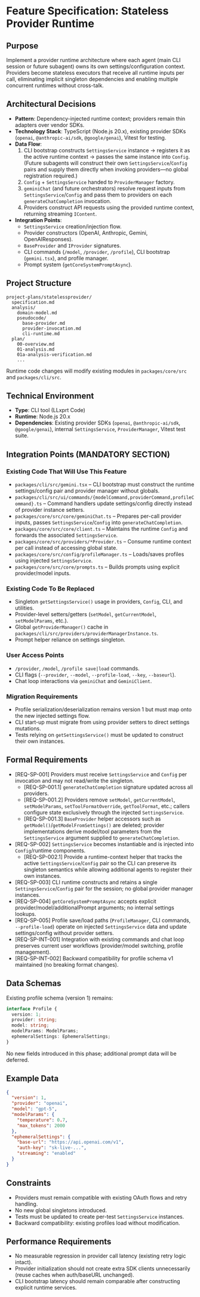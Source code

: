 # Feature Specification: Stateless Provider Runtime

## Purpose

Implement a provider runtime architecture where each agent (main CLI session or future subagent) owns its own settings/configuration context. Providers become stateless executors that receive all runtime inputs per call, eliminating implicit singleton dependencies and enabling multiple concurrent runtimes without cross-talk.

## Architectural Decisions

- **Pattern**: Dependency-injected runtime context; providers remain thin adapters over vendor SDKs.
- **Technology Stack**: TypeScript (Node.js 20.x), existing provider SDKs (`openai`, `@anthropic-ai/sdk`, `@google/genai`), Vitest for testing.
- **Data Flow**:
  1. CLI bootstrap constructs `SettingsService` instance → registers it as the active runtime context → passes the same instance into `Config`.
     (Future subagents will construct their own `SettingsService`/`Config` pairs and supply them directly when invoking providers—no global registration required.)
  2. `Config` + `SettingsService` handed to `ProviderManager` factory.
  3. `geminiChat` (and future orchestrators) resolve request inputs from `SettingsService`/`Config` and pass them to providers on each `generateChatCompletion` invocation.
  4. Providers construct API requests using the provided runtime context, returning streaming `IContent`.
- **Integration Points**:
  - `SettingsService` creation/injection flow.
  - Provider constructors (OpenAI, Anthropic, Gemini, OpenAIResponses).
  - `BaseProvider` and `IProvider` signatures.
  - CLI commands (`/model`, `/provider`, `/profile`), CLI bootstrap (`gemini.tsx`), and profile manager.
  - Prompt system (`getCoreSystemPromptAsync`).

## Project Structure

```
project-plans/statelessprovider/
  specification.md
  analysis/
    domain-model.md
    pseudocode/
      base-provider.md
      provider-invocation.md
      cli-runtime.md
  plan/
    00-overview.md
    01-analysis.md
    01a-analysis-verification.md
    ...
```

Runtime code changes will modify existing modules in `packages/core/src` and `packages/cli/src`.

## Technical Environment

- **Type**: CLI tool (LLxprt Code)
- **Runtime**: Node.js 20.x
- **Dependencies**: Existing provider SDKs (`openai`, `@anthropic-ai/sdk`, `@google/genai`), internal `SettingsService`, `ProviderManager`, Vitest test suite.

## Integration Points (MANDATORY SECTION)

### Existing Code That Will Use This Feature
- `packages/cli/src/gemini.tsx` – CLI bootstrap must construct the runtime settings/config pair and provider manager without globals.
- `packages/cli/src/ui/commands/{modelCommand,providerCommand,profileCommand}.ts` – Command handlers update settings/config directly instead of provider instance setters.
- `packages/core/src/core/geminiChat.ts` – Prepares per-call provider inputs, passes `SettingsService`/`Config` into `generateChatCompletion`.
- `packages/core/src/core/client.ts` – Maintains the runtime `Config` and forwards the associated `SettingsService`.
- `packages/core/src/providers/*Provider.ts` – Consume runtime context per call instead of accessing global state.
- `packages/core/src/config/profileManager.ts` – Loads/saves profiles using injected `SettingsService`.
- `packages/core/src/core/prompts.ts` – Builds prompts using explicit provider/model inputs.

### Existing Code To Be Replaced
- Singleton `getSettingsService()` usage in providers, `Config`, CLI, and utilities.
- Provider-level setters/getters (`setModel`, `getCurrentModel`, `setModelParams`, etc.).
- Global `getProviderManager()` cache in `packages/cli/src/providers/providerManagerInstance.ts`.
- Prompt helper reliance on settings singleton.

### User Access Points
- `/provider`, `/model`, `/profile save|load` commands.
- CLI flags (`--provider`, `--model`, `--profile-load`, `--key`, `--baseurl`).
- Chat loop interactions via `geminiChat` and `GeminiClient`.

### Migration Requirements
- Profile serialization/deserialization remains version 1 but must map onto the new injected settings flow.
- CLI start-up must migrate from using provider setters to direct settings mutations.
- Tests relying on `getSettingsService()` must be updated to construct their own instances.

## Formal Requirements

- [REQ-SP-001] Providers must receive `SettingsService` and `Config` per invocation and may not read/write the singleton.
  - [REQ-SP-001.1] `generateChatCompletion` signature updated across all providers.
  - [REQ-SP-001.2] Providers remove `setModel`, `getCurrentModel`, `setModelParams`, `setToolFormatOverride`, `getToolFormat`, etc.; callers configure state exclusively through the injected `SettingsService`.
  - [REQ-SP-001.3] `BaseProvider` helper accessors such as `getModel()`/`getModelFromSettings()` are deleted; provider implementations derive model/tool parameters from the `SettingsService` argument supplied to `generateChatCompletion`.
- [REQ-SP-002] `SettingsService` becomes instantiable and is injected into `Config`/runtime components.
  - [REQ-SP-002.1] Provide a runtime-context helper that tracks the active `SettingsService`/`Config` pair so the CLI can preserve its singleton semantics while allowing additional agents to register their own instances.
- [REQ-SP-003] CLI runtime constructs and retains a single `SettingsService`/`Config` pair for the session; no global provider manager instances.
- [REQ-SP-004] `getCoreSystemPromptAsync` accepts explicit provider/model/additionalPrompt arguments; no internal settings lookups.
- [REQ-SP-005] Profile save/load paths (`ProfileManager`, CLI commands, `--profile-load`) operate on injected `SettingsService` data and update settings/config without provider setters.
- [REQ-SP-INT-001] Integration with existing commands and chat loop preserves current user workflows (provider/model switching, profile management).
- [REQ-SP-INT-002] Backward compatibility for profile schema v1 maintained (no breaking format changes).

## Data Schemas

Existing profile schema (version 1) remains:

```typescript
interface Profile {
  version: 1;
  provider: string;
  model: string;
  modelParams: ModelParams;
  ephemeralSettings: EphemeralSettings;
}
```

No new fields introduced in this phase; additional prompt data will be deferred.

## Example Data

```json
{
  "version": 1,
  "provider": "openai",
  "model": "gpt-5",
  "modelParams": {
    "temperature": 0.7,
    "max_tokens": 2000
  },
  "ephemeralSettings": {
    "base-url": "https://api.openai.com/v1",
    "auth-key": "sk-live-...",
    "streaming": "enabled"
  }
}
```

## Constraints

- Providers must remain compatible with existing OAuth flows and retry handling.
- No new global singletons introduced.
- Tests must be updated to create per-test `SettingsService` instances.
- Backward compatibility: existing profiles load without modification.

## Performance Requirements

- No measurable regression in provider call latency (existing retry logic intact).
- Provider initialization should not create extra SDK clients unnecessarily (reuse caches when auth/baseURL unchanged).
- CLI bootstrap latency should remain comparable after constructing explicit runtime services.

